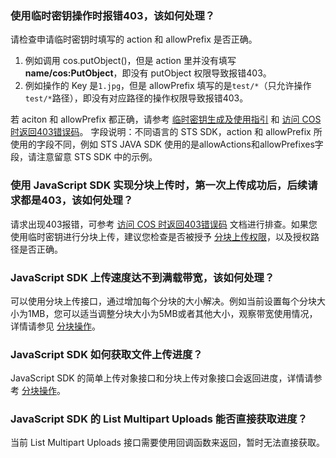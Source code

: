 ### 使用临时密钥操作时报错403，该如何处理？

请检查申请临时密钥时填写的 action 和 allowPrefix 是否正确。
1. 例如调用 cos.putObject()，但是 action 里并没有填写**name/cos:PutObject**，即没有 putObject 权限导致报错403。
2. 例如操作的 Key 是`1.jpg`，但是 allowPrefix 填写的是`test/*`（只允许操作 `test/*`路径），即没有对应路径的操作权限导致报错403。

若 aciton 和 allowPrefix 都正确，请参考 [临时密钥生成及使用指引](https://cloud.tencent.com/document/product/436/14048) 和 [访问 COS 时返回403错误码](https://cloud.tencent.com/document/product/436/54303)。
字段说明：不同语言的 STS SDK，action 和 allowPrefix 所使用的字段不同，例如 STS JAVA SDK 使用的是allowActions和allowPrefixes字段，请注意留意 STS SDK 中的示例。

### 使用 JavaScript SDK 实现分块上传时，第一次上传成功后，后续请求都是403，该如何处理？

请求出现403报错，可参考 [访问 COS 时返回403错误码](https://cloud.tencent.com/document/product/436/54303) 文档进行排查。如果您使用临时密钥进行分块上传，建议您检查是否被授予 [分块上传权限](https://cloud.tencent.com/document/product/436/31923#.E5.88.86.E5.9D.97.E4.B8.8A.E4.BC.A0)，以及授权路径是否正确。

### JavaScript SDK 上传速度达不到满载带宽，该如何处理？

可以使用分块上传接口，通过增加每个分块的大小解决。例如当前设置每个分块大小为1MB，您可以适当调整分块大小为5MB或者其他大小，观察带宽使用情况，详情请参见 [分块操作](https://cloud.tencent.com/document/product/436/64960#.E5.88.86.E5.9D.97.E6.93.8D.E4.BD.9C)。

### JavaScript SDK 如何获取文件上传进度？

JavaScript SDK 的简单上传对象接口和分块上传对象接口会返回进度，详情请参考 [分块操作](https://cloud.tencent.com/document/product/436/64960#.E5.88.86.E5.9D.97.E6.93.8D.E4.BD.9C)。

### JavaScript SDK 的 List Multipart Uploads 能否直接获取进度？

当前 List Multipart Uploads 接口需要使用回调函数来返回，暂时无法直接获取。

